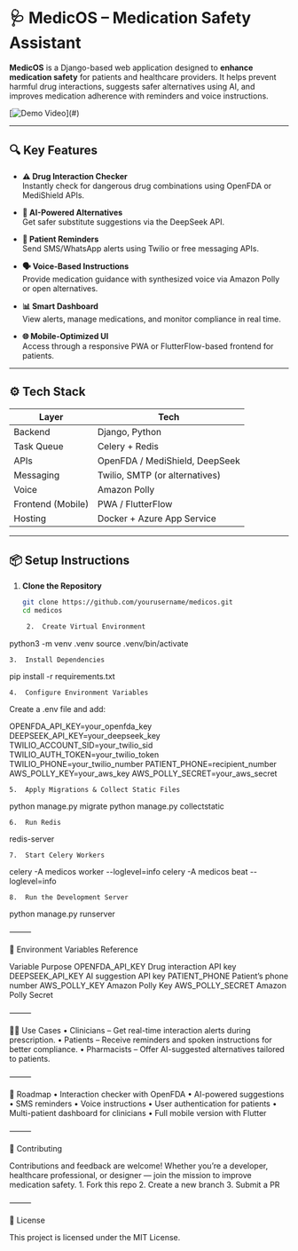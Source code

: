 # 🩺 MedicOS – Medication Safety Assistant

**MedicOS** is a Django-based web application designed to **enhance medication safety** for patients and healthcare providers. It helps prevent harmful drug interactions, suggests safer alternatives using AI, and improves medication adherence with reminders and voice instructions.

[![Demo Video]([https://img.shields.io/badge/Demo-Coming_Soon-blue](https://youtu.be/rTztGg673XE))](#)

---

## 🔍 Key Features

- **⚠️ Drug Interaction Checker**  
  Instantly check for dangerous drug combinations using OpenFDA or MediShield APIs.

- **🤖 AI-Powered Alternatives**  
  Get safer substitute suggestions via the DeepSeek API.

- **📱 Patient Reminders**  
  Send SMS/WhatsApp alerts using Twilio or free messaging APIs.

- **🗣️ Voice-Based Instructions**  
  Provide medication guidance with synthesized voice via Amazon Polly or open alternatives.

- **📊 Smart Dashboard**  
  View alerts, manage medications, and monitor compliance in real time.

- **🌐 Mobile-Optimized UI**  
  Access through a responsive PWA or FlutterFlow-based frontend for patients.

---

## ⚙️ Tech Stack

| Layer               | Tech                              |
|--------------------|------------------------------------|
| Backend            | Django, Python                     |
| Task Queue         | Celery + Redis                     |
| APIs               | OpenFDA / MediShield, DeepSeek     |
| Messaging          | Twilio, SMTP (or alternatives)     |
| Voice              | Amazon Polly                       |
| Frontend (Mobile)  | PWA / FlutterFlow                  |
| Hosting            | Docker + Azure App Service         |

---

## 📦 Setup Instructions

1. **Clone the Repository**
   ```bash
   git clone https://github.com/yourusername/medicos.git
   cd medicos

	2.	Create Virtual Environment

python3 -m venv .venv
source .venv/bin/activate


	3.	Install Dependencies

pip install -r requirements.txt


	4.	Configure Environment Variables
Create a .env file and add:

OPENFDA_API_KEY=your_openfda_key
DEEPSEEK_API_KEY=your_deepseek_key
TWILIO_ACCOUNT_SID=your_twilio_sid
TWILIO_AUTH_TOKEN=your_twilio_token
TWILIO_PHONE=your_twilio_number
PATIENT_PHONE=recipient_number
AWS_POLLY_KEY=your_aws_key
AWS_POLLY_SECRET=your_aws_secret


	5.	Apply Migrations & Collect Static Files

python manage.py migrate
python manage.py collectstatic


	6.	Run Redis

redis-server


	7.	Start Celery Workers

celery -A medicos worker --loglevel=info
celery -A medicos beat --loglevel=info


	8.	Run the Development Server

python manage.py runserver



⸻

🔐 Environment Variables Reference

Variable	Purpose
OPENFDA_API_KEY	Drug interaction API key
DEEPSEEK_API_KEY	AI suggestion API key
PATIENT_PHONE	Patient’s phone number
AWS_POLLY_KEY	Amazon Polly Key
AWS_POLLY_SECRET	Amazon Polly Secret


⸻

🧑‍⚕️ Use Cases
	•	Clinicians – Get real-time interaction alerts during prescription.
	•	Patients – Receive reminders and spoken instructions for better compliance.
	•	Pharmacists – Offer AI-suggested alternatives tailored to patients.

⸻

🚧 Roadmap
	•	Interaction checker with OpenFDA
	•	AI-powered suggestions
	•	SMS reminders
	•	Voice instructions
	•	User authentication for patients
	•	Multi-patient dashboard for clinicians
	•	Full mobile version with Flutter

⸻

🤝 Contributing

Contributions and feedback are welcome! Whether you’re a developer, healthcare professional, or designer — join the mission to improve medication safety.
	1.	Fork this repo
	2.	Create a new branch
	3.	Submit a PR

⸻

📝 License

This project is licensed under the MIT License.
